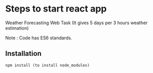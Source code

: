 # Steps to start react app
Weather Forecasting Web Task (It gives 5 days per 3 hours weather estimation)

Note : Code has ES6 standards.

## Installation

```nodejs
npm install (to install node_modules)
```
